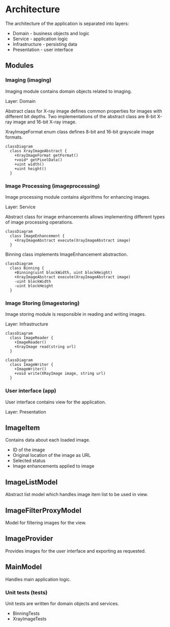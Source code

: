 # Architecture

The architecture of the application is separated into layers:

- Domain - business objects and logic
- Service - application logic
- Infrastructure - persisting data
- Presentation - user interface

## Modules

### Imaging (imaging)

Imaging module contains domain objects related to imaging.

Layer: Domain

Abstract class for X-ray image defines common properties for images with different bit depths. Two implementations of the abstract class are 8-bit X-ray image and 16-bit X-ray image.

XrayImageFormat enum class defines 8-bit and 16-bit grayscale image formats.

```mermaid
classDiagram
  class XrayImageAbstract {
    +XrayImageFormat getFormat()
    +void* getPixelData()
    +uint width()
    +uint height()
  }
```

### Image Processing (imageprocessing)

Image processing module contains algorithms for enhancing images.

Layer: Service

Abstract class for image enhancements allows implementing different types of image processing operations.

```mermaid
classDiagram
  class ImageEnhancement {
    +XrayImageAbstract execute(XrayImageAbstract image)
  }
```

Binning class implements ImageEnhancement abstraction.

```mermaid
classDiagram
  class Binning {
    +Binning(uint blockWidth, uint blockHeight)
    +XrayImageAbstract execute(XrayImageAbstract image)
    -uint blockWidth
    -uint blockHeight
  }
```

### Image Storing (imagestoring)

Image storing module is responsible in reading and writing images.

Layer: Infrastructure

```mermaid
classDiagram
  class ImageReader {
    +ImageReader()
    +XrayImage read(string url)
  }
```

```mermaid
classDiagram
  class ImageWriter {
    +ImageWriter()
    +void write(XRayImage image, string url)
  }
```

### User interface (app)

User interface contains view for the application.

Layer: Presentation

## ImageItem

Contains data about each loaded image.
- ID of the image
- Original location of the image as URL
- Selected status
- Image enhancements applied to image

## ImageListModel

Abstract list model which handles image item list to be used in view.

## ImageFilterProxyModel

Model for filtering images for the view.

## ImageProvider

Provides images for the user interface and exporting as requested. 

## MainModel

Handles main application logic.

### Unit tests (tests)

Unit tests are written for domain objects and services.

- BinningTests
- XrayImageTests